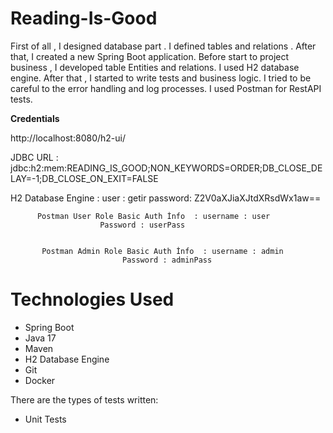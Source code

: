 # Reading-Is-Good


First of all , I designed database part . I defined tables and relations . After that, I created a new Spring Boot application. Before start to project business , I developed table Entities and relations. I used H2 database engine. After that , I started to write tests and business logic. I tried to be careful to the error handling and log processes. I used Postman for RestAPI tests.

**Credentials**

http://localhost:8080/h2-ui/ 

JDBC URL : jdbc:h2:mem:READING_IS_GOOD;NON_KEYWORDS=ORDER;DB_CLOSE_DELAY=-1;DB_CLOSE_ON_EXIT=FALSE

H2 Database Engine : user : getir
password: Z2V0aXJiaXJtdXRsdWx1aw==



          Postman User Role Basic Auth İnfo  : username : user
					    Password : userPass

 
           Postman Admin Role Basic Auth İnfo  : username : admin
					         Password : adminPass


# **Technologies Used**

* Spring Boot
* Java 17
* Maven
* H2 Database Engine
* Git
* Docker

There are the types of tests written:
* Unit Tests

